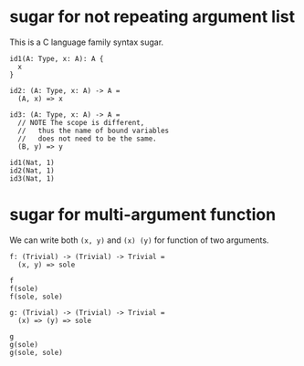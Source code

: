 # sugar for not repeating argument list

This is a C language family syntax sugar.

``` cicada
id1(A: Type, x: A): A {
  x
}

id2: (A: Type, x: A) -> A =
  (A, x) => x

id3: (A: Type, x: A) -> A =
  // NOTE The scope is different,
  //   thus the name of bound variables
  //   does not need to be the same.
  (B, y) => y

id1(Nat, 1)
id2(Nat, 1)
id3(Nat, 1)
```

# sugar for multi-argument function

We can write both `(x, y)` and `(x) (y)` for function of two arguments.

``` cicada
f: (Trivial) -> (Trivial) -> Trivial =
  (x, y) => sole

f
f(sole)
f(sole, sole)

g: (Trivial) -> (Trivial) -> Trivial =
  (x) => (y) => sole

g
g(sole)
g(sole, sole)
```
